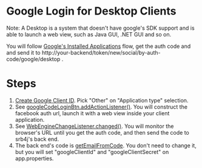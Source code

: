 # Google Login for Desktop Clients

Note: A Desktop is a system that doesn't have google's SDK support and is able to launch a web view, such as Java GUI, .NET GUI and so on.

You will follow [Google's Installed Applications](https://developers.google.com/identity/protocols/OAuth2InstalledApp) flow, get the auth code and and send it to http://your-backend/token/new/social/by-auth-code/google/desktop .


# Steps
1. [Create Google Client ID](https://console.developers.google.com/apis/credentials). Pick "Other" on "Application type" selection. 
2. See [googleCodeLoginBtn.addActionListener()](https://github.com/chenjianjx/srb4j-desktop-client/blob/master/src/main/java/org/srb4j/desktopclient/view/MainForm.java). You will construct the facebook auth url, launch it with a web view inside your client application.
3. See [WebEngineChangeListener.changed()](https://github.com/chenjianjx/srb4j-desktop-client/blob/master/src/main/java/org/srb4j/desktopclient/view/auth/SocialLoginBrowser.java). You will monitor the browser's URL until you get the auth code, and then send the code to srb4j's back end.
4. The back end's code is [getEmailFromCode](https://github.com/chenjianjx/srb4jfullsample/blob/master/impl/src/main/java/com/github/chenjianjx/srb4jfullsample/impl/fo/auth/socialsite/FoFacebookAuthHelper.java). You don't need to change it, but you will set "googleClientId" and "googleClientSecret" on app.properties.
  